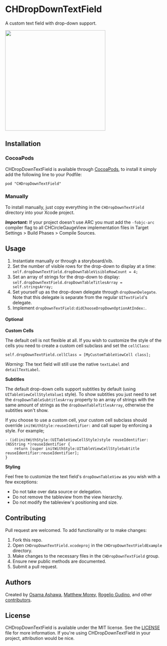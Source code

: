 
# CHDropDownTextField

A custom text field with drop-down support.

<img src="https://github.com/chaione/CHDropDownTextField/raw/master/Misc/animation01.gif" width=320>

## Installation

### CocoaPods

CHDropDownTextField is available through [CocoaPods](http://cocoapods.org), to install it simply add the following line to your Podfile:

`pod "CHDropDownTextField"`

### Manually

To install manually, just copy everything in the `CHDropDownTextField` directory into your Xcode project.

_**Important:**_ If your project doesn't use ARC you must add the `-fobjc-arc` compiler flag to all CHCircleGaugeView implementation files in Target Settings > Build Phases > Compile Sources.

## Usage

1. Instantiate manually or through a storyboard/xib.
2. Set the number of visible rows for the drop-down to display at a time: `self.dropDownTextField.dropDownTableVisibleRowCount = 4;`
3. Set an array of strings for the drop-down to display: `self.dropDownTextField.dropDownTableTitlesArray = self.stringsArray;`
4. Set yourself up as the drop-down delegate through `dropDownDelegate`. Note that this delegate is separate from the regular `UITextField`'s delegate.
5. Implement `dropDownTextField:didChooseDropDownOptionAtIndex:`.

#### Optional

**Custom Cells**

The default cell is not flexible at all. If you wish to customize the style of the cells you need to create a custom cell subclass and set the `cellClass`:

```
self.dropDownTextField.cellClass = [MyCustomTableViewCell class];
```

*Warning:* The text field will still use the native `textLabel` and `detailTextLabel`.

**Subtitles**

The default drop-down cells support subtitles by default (using `UITableViewCellStyleValue1` style). To show subtitles you just need to set the `dropDownTableSubtitlesArray` property to an array of strings with the same amount of strings as the `dropDownTableTitlesArray`, otherwise the subtitles won't show.

If you choose to use a custom cell, your custom cell subclass should override `initWithStyle:reuseIdentifier:` and call super by enforcing a style. For example;

```
- (id)initWithStyle:(UITableViewCellStyle)style reuseIdentifier:(NSString *)reuseIdentifier {
    return [super initWithStyle:UITableViewCellStyleSubtitle reuseIdentifier:reuseIdentifier];
}
```

**Styling**

Feel free to customize the text field's `dropDownTableView` as you wish with a few exceptions:

* Do not take over data source or delegation.
* Do not remove the tableview from the view hierarchy.
* Do not modify the tableview's positioning and size.

## Contributing

Pull request are welcomed. To add functionality or to make changes:

1. Fork this repo.
2. Open `CHDropDownTextField.xcodeproj` in the `CHDropDownTextFieldExample` directory.
3. Make changes to the necessary files in the `CHDropDownTextField` group.
4. Ensure new public methods are documented.
5. Submit a pull request.

## Authors

Created by [Osama Ashawa](http://oashawa.com/), [Matthew Morey](http://matthewmorey.com), [Rogelio Gudino](http://cananito.com/), and other [contributors](https://github.com/chaione/CHCircleGaugeView/graphs/contributors).

## License

CHDropDownTextField is available under the MIT license. See the [LICENSE](https://github.com/chaione/CHDropDownTextField/blob/master/LICENSE) file for more information. If you're using CHDropDownTextField in your project, attribution would be nice.
